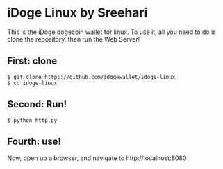 # iDoge Linux by Sreehari
This is the iDoge dogecoin wallet for linux. To use it, all you need to do is clone the repository, then run the Web Server!



## First: clone
```
$ git clone https://github.com/idogewallet/idoge-linux
$ cd idoge-linux
```

## Second: Run!
```
$ python http.py
```
## Fourth: use!
Now, open up a browser, and navigate to
http://localhost:8080
